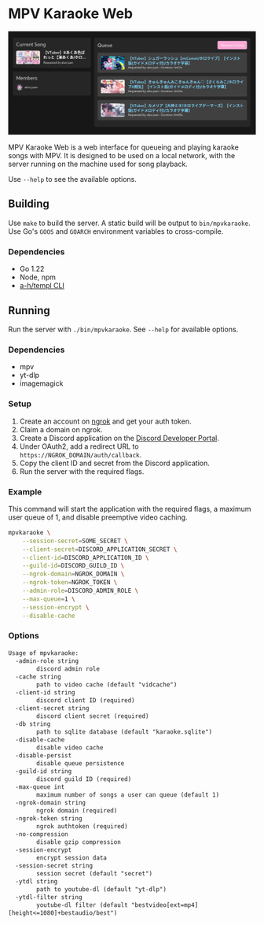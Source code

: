 # MPV Karaoke Web
![Screenshot](images/dashboard.png)

MPV Karaoke Web is a web interface for queueing and playing karaoke songs with MPV. It is designed to be used on a local network, with the server running on the machine used for song
playback.

Use `--help` to see the available options.

## Building
Use `make` to build the server. A static build will be output to `bin/mpvkaraoke`. Use Go's `GOOS` and `GOARCH` environment variables to cross-compile.

### Dependencies
- Go 1.22
- Node, npm
- [a-h/templ CLI](https://templ.guide/quick-start/installation)

## Running
Run the server with `./bin/mpvkaraoke`. See `--help` for available options.

### Dependencies
- mpv
- yt-dlp
- imagemagick


### Setup
1. Create an account on [ngrok](https://ngrok.com/) and get your auth token.
2. Claim a domain on ngrok.
3. Create a Discord application on the [Discord Developer Portal](https://discord.com/developers/applications).
4. Under OAuth2, add a redirect URL to `https://NGROK_DOMAIN/auth/callback`.
5. Copy the client ID and secret from the Discord application.
6. Run the server with the required flags.

### Example
This command will start the application with the required flags, a maximum user queue of 1, and disable preemptive video caching.
```sh
mpvkaraoke \
    --session-secret=SOME_SECRET \
    --client-secret=DISCORD_APPLICATION_SECRET \
    --client-id=DISCORD_APPLICATION_ID \
    --guild-id=DISCORD_GUILD_ID \
    --ngrok-domain=NGROK_DOMAIN \
    --ngrok-token=NGROK_TOKEN \
    --admin-role=DISCORD_ADMIN_ROLE \
    --max-queue=1 \
    --session-encrypt \
    --disable-cache
```

### Options
```
Usage of mpvkaraoke:
  -admin-role string
        discord admin role
  -cache string
        path to video cache (default "vidcache")
  -client-id string
        discord client ID (required)
  -client-secret string
        discord client secret (required)
  -db string
        path to sqlite database (default "karaoke.sqlite")
  -disable-cache
        disable video cache
  -disable-persist
        disable queue persistence
  -guild-id string
        discord guild ID (required)
  -max-queue int
        maximum number of songs a user can queue (default 1)
  -ngrok-domain string
        ngrok domain (required)
  -ngrok-token string
        ngrok authtoken (required)
  -no-compression
        disable gzip compression
  -session-encrypt
        encrypt session data
  -session-secret string
        session secret (default "secret")
  -ytdl string
        path to youtube-dl (default "yt-dlp")
  -ytdl-filter string
        youtube-dl filter (default "bestvideo[ext=mp4][height<=1080]+bestaudio/best")
```